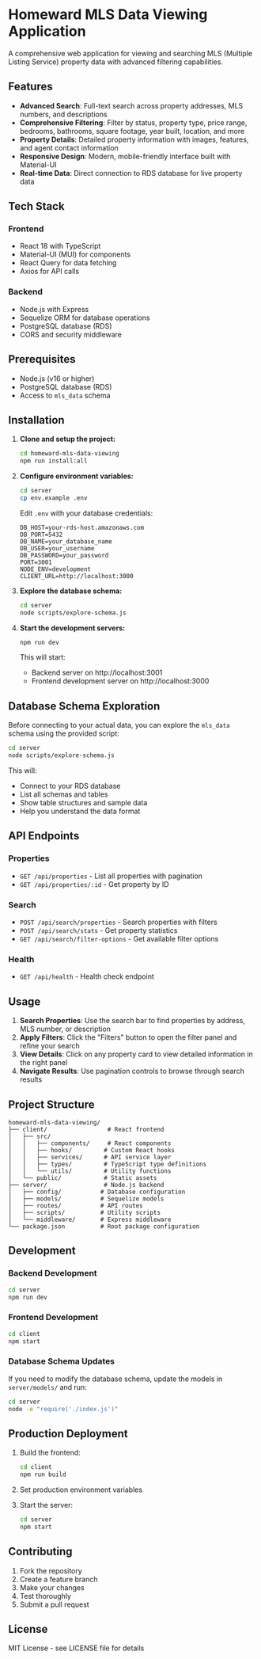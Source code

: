 # Homeward MLS Data Viewing Application

A comprehensive web application for viewing and searching MLS (Multiple Listing Service) property data with advanced filtering capabilities.

## Features

- **Advanced Search**: Full-text search across property addresses, MLS numbers, and descriptions
- **Comprehensive Filtering**: Filter by status, property type, price range, bedrooms, bathrooms, square footage, year built, location, and more
- **Property Details**: Detailed property information with images, features, and agent contact information
- **Responsive Design**: Modern, mobile-friendly interface built with Material-UI
- **Real-time Data**: Direct connection to RDS database for live property data

## Tech Stack

### Frontend
- React 18 with TypeScript
- Material-UI (MUI) for components
- React Query for data fetching
- Axios for API calls

### Backend
- Node.js with Express
- Sequelize ORM for database operations
- PostgreSQL database (RDS)
- CORS and security middleware

## Prerequisites

- Node.js (v16 or higher)
- PostgreSQL database (RDS)
- Access to `mls_data` schema

## Installation

1. **Clone and setup the project:**
   ```bash
   cd homeward-mls-data-viewing
   npm run install:all
   ```

2. **Configure environment variables:**
   ```bash
   cd server
   cp env.example .env
   ```
   
   Edit `.env` with your database credentials:
   ```
   DB_HOST=your-rds-host.amazonaws.com
   DB_PORT=5432
   DB_NAME=your_database_name
   DB_USER=your_username
   DB_PASSWORD=your_password
   PORT=3001
   NODE_ENV=development
   CLIENT_URL=http://localhost:3000
   ```

3. **Explore the database schema:**
   ```bash
   cd server
   node scripts/explore-schema.js
   ```

4. **Start the development servers:**
   ```bash
   npm run dev
   ```

   This will start:
   - Backend server on http://localhost:3001
   - Frontend development server on http://localhost:3000

## Database Schema Exploration

Before connecting to your actual data, you can explore the `mls_data` schema using the provided script:

```bash
cd server
node scripts/explore-schema.js
```

This will:
- Connect to your RDS database
- List all schemas and tables
- Show table structures and sample data
- Help you understand the data format

## API Endpoints

### Properties
- `GET /api/properties` - List all properties with pagination
- `GET /api/properties/:id` - Get property by ID

### Search
- `POST /api/search/properties` - Search properties with filters
- `POST /api/search/stats` - Get property statistics
- `GET /api/search/filter-options` - Get available filter options

### Health
- `GET /api/health` - Health check endpoint

## Usage

1. **Search Properties**: Use the search bar to find properties by address, MLS number, or description
2. **Apply Filters**: Click the "Filters" button to open the filter panel and refine your search
3. **View Details**: Click on any property card to view detailed information in the right panel
4. **Navigate Results**: Use pagination controls to browse through search results

## Project Structure

```
homeward-mls-data-viewing/
├── client/                 # React frontend
│   ├── src/
│   │   ├── components/     # React components
│   │   ├── hooks/         # Custom React hooks
│   │   ├── services/      # API service layer
│   │   ├── types/         # TypeScript type definitions
│   │   └── utils/         # Utility functions
│   └── public/            # Static assets
├── server/                # Node.js backend
│   ├── config/           # Database configuration
│   ├── models/           # Sequelize models
│   ├── routes/           # API routes
│   ├── scripts/          # Utility scripts
│   └── middleware/       # Express middleware
└── package.json          # Root package configuration
```

## Development

### Backend Development
```bash
cd server
npm run dev
```

### Frontend Development
```bash
cd client
npm start
```

### Database Schema Updates
If you need to modify the database schema, update the models in `server/models/` and run:

```bash
cd server
node -e "require('./index.js')"
```

## Production Deployment

1. Build the frontend:
   ```bash
   cd client
   npm run build
   ```

2. Set production environment variables
3. Start the server:
   ```bash
   cd server
   npm start
   ```

## Contributing

1. Fork the repository
2. Create a feature branch
3. Make your changes
4. Test thoroughly
5. Submit a pull request

## License

MIT License - see LICENSE file for details
